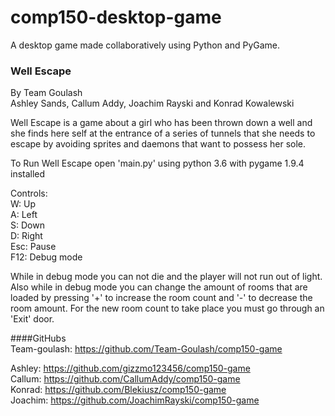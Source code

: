 # comp150-desktop-game 
A desktop game made collaboratively using Python and PyGame.

### Well Escape
By Team Goulash  
Ashley Sands, Callum Addy, Joachim Rayski and Konrad Kowalewski

Well Escape is a game about a girl who has been thrown down a well and she finds here self at 
the entrance of a series of tunnels that she needs to escape by avoiding sprites and daemons
that want to possess her sole.

To Run Well Escape open 'main.py' using python 3.6 with pygame 1.9.4 installed

Controls:  
W: Up  
A: Left  
S: Down  
D: Right  
Esc: Pause  
F12: Debug mode


While in debug mode you can not die and the player will not run out of light.
Also while in debug mode you can change the amount of rooms that are loaded by pressing 
'+' to increase the room count and '-' to decrease the room amount. For the new room count to take 
place you must go through an 'Exit' door.

####GitHubs  
Team-goulash: https://github.com/Team-Goulash/comp150-game

Ashley: https://github.com/gizzmo123456/comp150-game  
Callum: https://github.com/CallumAddy/comp150-game  
Konrad: https://github.com/Blekiusz/comp150-game  
Joachim: https://github.com/JoachimRayski/comp150-game  